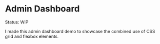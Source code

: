 # Admin Dashboard

Status: WIP

I made this admin dashboard demo to showcase the combined use of CSS grid and flexbox elements.

 

